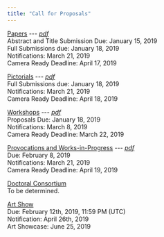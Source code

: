 ```yaml
---
title: "Call for Proposals"
---
```


[Papers](/papers/) --- <i class="fas fa-file-download">[ pdf](/downloads/papers.pdf)</i> </br>
Abstract and Title Submission Due: January 15, 2019 </br> 
Full Submissions due: January 18, 2019 </br> 
Notifications: March 21, 2019 </br> 
Camera Ready Deadline: April 17, 2019 </br> 

[Pictorials](/pictorials/) --- <i class="fas fa-file-download">[ pdf](/downloads/pictorials.pdf)</i> </br>
Full Submissions due: January 18, 2019 </br>
Notifications: March 21, 2019 </br>
Camera Ready Deadline: April 18, 2019 </br> 

[Workshops](/workshops/) --- <i class="fas fa-file-download">[ pdf](/downloads/workshops.pdf)</i> </br>
Proposals Due: January 18, 2019 </br>
Notifications: March 8, 2019 </br>
Camera Ready Deadline: March 22, 2019 </br>

[Provocations and Works-in-Progress](/provocations_wips/) --- <i class="fas fa-file-download">[ pdf](/downloads/provocations_wips.pdf)</i> </br>
Due: February 8,  2019 </br>
Notifications: March 21, 2019 </br>
Camera Ready Deadline: April 19, 2019 </br>

[Doctoral Consortium](/consortium/) </br>
To be determined.</br>

[Art Show](/artshow/)</br>
Due: February 12th, 2019, 11:59 PM (UTC) </br>
Notification: April 26th, 2019 </br>
Art Showcase: June 25, 2019 </br>
